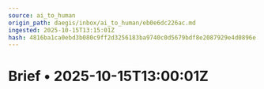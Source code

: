 ```yaml
---
source: ai_to_human
origin_path: daegis/inbox/ai_to_human/eb0e6dc226ac.md
ingested: 2025-10-15T13:15:01Z
hash: 4816ba1ca0ebd3b080c9ff2d3256183ba9740c0d5679bdf8e2087929e4d0896e
---
```

# Brief • 2025-10-15T13:00:01Z

